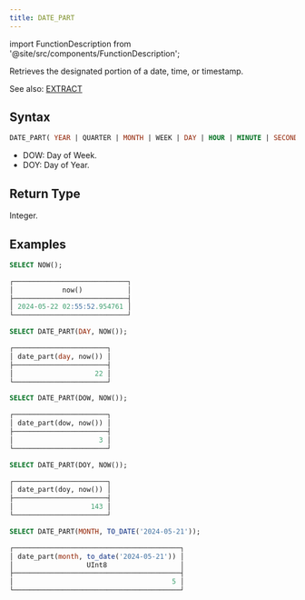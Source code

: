 ```yaml
---
title: DATE_PART
---
```


import FunctionDescription from '@site/src/components/FunctionDescription';

<FunctionDescription description="Introduced or updated: v1.2.153"/>

Retrieves the designated portion of a date, time, or timestamp.

See also: [EXTRACT](extract.md)

## Syntax

```sql
DATE_PART( YEAR | QUARTER | MONTH | WEEK | DAY | HOUR | MINUTE | SECOND | DOW | DOY, <date_or_time_expr> )
```

- DOW: Day of Week.
- DOY: Day of Year.

## Return Type

Integer.

## Examples

```sql
SELECT NOW();

┌────────────────────────────┐
│            now()           │
├────────────────────────────┤
│ 2024-05-22 02:55:52.954761 │
└────────────────────────────┘

SELECT DATE_PART(DAY, NOW());

┌───────────────────────┐
│ date_part(day, now()) │
├───────────────────────┤
│                    22 │
└───────────────────────┘

SELECT DATE_PART(DOW, NOW());

┌───────────────────────┐
│ date_part(dow, now()) │
├───────────────────────┤
│                     3 │
└───────────────────────┘

SELECT DATE_PART(DOY, NOW());

┌───────────────────────┐
│ date_part(doy, now()) │
├───────────────────────┤
│                   143 │
└───────────────────────┘

SELECT DATE_PART(MONTH, TO_DATE('2024-05-21'));

┌─────────────────────────────────────────┐
│ date_part(month, to_date('2024-05-21')) │
│                  UInt8                  │
├─────────────────────────────────────────┤
│                                       5 │
└─────────────────────────────────────────┘
```